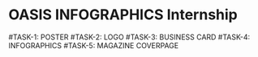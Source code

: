 # OASIS INFOGRAPHICS Internship

#TASK-1: POSTER
#TASK-2: LOGO
#TASK-3: BUSINESS CARD
#TASK-4: INFOGRAPHICS
#TASK-5: MAGAZINE COVERPAGE
